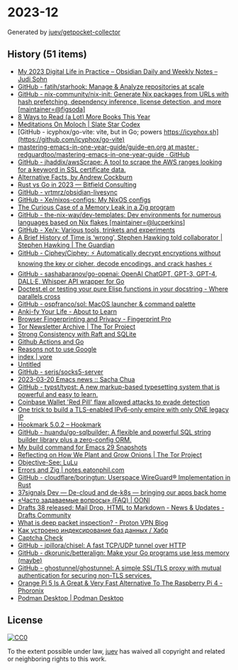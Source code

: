 # 2023-12

Generated by [juev/getpocket-collector](https://github.com/juev/getpocket-collector)

## History (51 items)

- [My 2023 Digital Life in Practice – Obsidian Daily and Weekly Notes – Judi Sohn](https://judisohn.com/2023/03/19/my-2023-digital-life-in-practice-obsidian-daily-and-weekly-notes/)
- [GitHub - fatih/starhook: Manage & Analyze repositories at scale](https://github.com/fatih/starhook)
- [GitHub - nix-community/nix-init: Generate Nix packages from URLs with hash prefetching, dependency inference, license detection, and more [maintainer=@figsoda]](https://github.com/nix-community/nix-init)
- [8 Ways to Read (a Lot) More Books This Year](https://hbr.org/2017/02/8-ways-to-read-a-lot-more-books-this-year)
- [Meditations On Moloch | Slate Star Codex](https://slatestarcodex.com/2014/07/30/meditations-on-moloch/)
- [GitHub - icyphox/go-vite: vite, but in Go; powers https://icyphox.sh](https://github.com/icyphox/go-vite)
- [mastering-emacs-in-one-year-guide/guide-en.org at master · redguardtoo/mastering-emacs-in-one-year-guide · GitHub](https://github.com/redguardtoo/mastering-emacs-in-one-year-guide/blob/master/guide-en.org)
- [GitHub - jhaddix/awsScrape: A tool to scrape the AWS ranges looking for a keyword in SSL certificate data.](https://github.com/jhaddix/awsScrape)
- [Alternative Facts, by Andrew Cockburn](https://harpers.org/archive/2023/03/alternative-facts-how-the-media-failed-julian-assange/)
- [Rust vs Go in 2023 — Bitfield Consulting](https://bitfieldconsulting.com/golang/rust-vs-go)
- [GitHub - vrtmrz/obsidian-livesync](https://github.com/vrtmrz/obsidian-livesync)
- [GitHub - Xe/nixos-configs: My NixOS configs](https://github.com/Xe/nixos-configs)
- [The Curious Case of a Memory Leak in a Zig program](https://iamkroot.github.io/blog/zig-memleak)
- [GitHub - the-nix-way/dev-templates: Dev environments for numerous languages based on Nix flakes [maintainer=@lucperkins]](https://github.com/the-nix-way/dev-templates)
- [GitHub - Xe/x: Various tools, trinkets and experiments](https://github.com/Xe/x)
- [A Brief History of Time is ‘wrong’, Stephen Hawking told collaborator | Stephen Hawking | The Guardian](https://www.theguardian.com/science/2023/mar/19/stephen-hawking-told-me-ive-changed-my-mind-my-book-is-wrong)
- [GitHub - Ciphey/Ciphey: ⚡ Automatically decrypt encryptions without knowing the key or cipher, decode encodings, and crack hashes ⚡](https://github.com/Ciphey/Ciphey)
- [GitHub - sashabaranov/go-openai: OpenAI ChatGPT, GPT-3, GPT-4, DALL·E, Whisper API wrapper for Go](https://github.com/sashabaranov/go-openai)
- [Doctest.el or testing your pure Elisp functions in your docstring - Where parallels cross](https://ag91.github.io/blog/2023/03/20/doctestel-or-testing-your-pure-elisp-functions-in-your-docstring/)
- [GitHub - ospfranco/sol: MacOS launcher & command palette](https://github.com/ospfranco/sol)
- [Anki-fy Your Life - About to Learn](https://abouttolearn.substack.com/p/anki-fy-your-life)
- [Browser Fingerprinting and Privacy - Fingerprint Pro](https://fingerprint.com/blog/browser-fingerprinting-privacy/)
- [Tor Newsletter Archive | The Tor Project](https://newsletter.torproject.org)
- [Strong Consistency with Raft and SQLite](https://blog.sqlitecloud.io/strong-consistency-with-raft-and-sqlite)
- [Github Actions and Go](https://olegk.dev/github-actions-and-go)
- [Reasons not to use Google](https://stallman.org/google.html)
- [index | vore](https://vore.website)
- [Untitled](https://andrew-quinn.me/fzf)
- [GitHub - serjs/socks5-server](https://github.com/serjs/socks5-server)
- [2023-03-20 Emacs news :: Sacha Chua](https://sachachua.com/blog/2023/03/2023-03-20-emacs-news/)
- [GitHub - typst/typst: A new markup-based typesetting system that is powerful and easy to learn.](https://github.com/typst/typst)
- [Coinbase Wallet 'Red Pill' flaw allowed attacks to evade detection](https://www.bleepingcomputer.com/news/security/coinbase-wallet-red-pill-flaw-allowed-attacks-to-evade-detection/)
- [One trick to build a TLS-enabled IPv6-only empire with only ONE legacy IP](https://ryan.lahfa.xyz/en/one-trick-to-build-a-tls-enabled-ipv6-only-empire-with-only-one-legacy-ip.html)
- [Hookmark 5.0.2 – Hookmark](https://hookproductivity.com/release-notes/hookmark-5-0-2)
- [GitHub - huandu/go-sqlbuilder: A flexible and powerful SQL string builder library plus a zero-config ORM.](https://github.com/huandu/go-sqlbuilder)
- [My build command for Emacs 29 Snapshots](https://corwin.bru.st/2023-03-21-my-build-command-for-emacs-29-snapshots/)
- [Reflecting on How We Plant and Grow Onions | The Tor Project](https://blog.torproject.org/how-we-plant-and-grow-new-onions/)
- [Objective-See: LuLu](https://objective-see.org/products/lulu.html)
- [Errors and Zig | notes.eatonphil.com](https://notes.eatonphil.com/errors-and-zig.html)
- [GitHub - cloudflare/boringtun: Userspace WireGuard® Implementation in Rust](https://github.com/cloudflare/boringtun)
- [37signals Dev — De-cloud and de-k8s — bringing our apps back home](https://dev.37signals.com/bringing-our-apps-back-home/)
- [«Часто задаваемые вопросы» (FAQ) | OONI](https://ooni.org/ru/support/faq)
- [Drafts 38 released: Mail Drop, HTML to Markdown - News & Updates - Drafts Community](https://forums.getdrafts.com/t/drafts-38-released-mail-drop-html-to-markdown/14101)
- [What is deep packet inspection? - Proton VPN Blog](https://protonvpn.com/blog/deep-packet-inspection/)
- [Как устроено индексирование баз данных / Хабр](https://habr.com/ru/companies/ruvds/articles/724066/)
- [Captcha Check](https://www.dreamwidth.org/captcha)
- [GitHub - jpillora/chisel: A fast TCP/UDP tunnel over HTTP](https://github.com/jpillora/chisel)
- [GitHub - dkorunic/betteralign: Make your Go programs use less memory (maybe)](https://github.com/dkorunic/betteralign)
- [GitHub - ghostunnel/ghostunnel: A simple SSL/TLS proxy with mutual authentication for securing non-TLS services.](https://github.com/ghostunnel/ghostunnel)
- [Orange Pi 5 Is A Great & Very Fast Alternative To The Raspberry Pi 4 - Phoronix](https://www.phoronix.com/review/orange-pi-5)
- [Podman Desktop | Podman Desktop](https://podman-desktop.io/downloads)

## License

[![CC0](https://mirrors.creativecommons.org/presskit/buttons/88x31/svg/cc-zero.svg)](https://creativecommons.org/publicdomain/zero/1.0/)

To the extent possible under law, [juev](https://github.com/juev) has waived all copyright and related or neighboring rights to this work.
